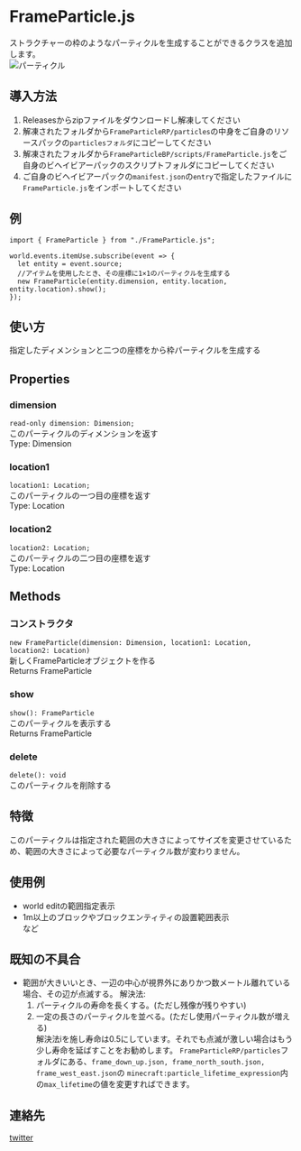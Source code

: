 # FrameParticle.js
 ストラクチャーの枠のようなパーティクルを生成することができるクラスを追加します。  
 ![パーティクル](https://i.imgur.com/qFfWQiF.png, "パーティクル")  

## 導入方法  
  1. Releasesからzipファイルをダウンロードし解凍してください  
  2. 解凍されたフォルダから`FrameParticleRP/particles`の中身をご自身のリソースパックの`particlesフォルダ`にコピーしてください  
  3. 解凍されたフォルダから`FrameParticleBP/scripts/FrameParticle.js`をご自身のビヘイビアーパックのスクリプトフォルダにコピーしてください  
  4. ご自身のビヘイビアーパックの`manifest.json`の`entry`で指定したファイルに`FrameParticle.js`をインポートしてください  

## 例  
```
import { FrameParticle } from "./FrameParticle.js";

world.events.itemUse.subscribe(event => {
  let entity = event.source;
  //アイテムを使用したとき、その座標に1×1のパーティクルを生成する
  new FrameParticle(entity.dimension, entity.location, entity.location).show();
});
```

## 使い方
指定したディメンションと二つの座標をから枠パーティクルを生成する  

## Properties
### dimension  
```read-only dimension: Dimension;```  
このパーティクルのディメンションを返す  
Type: Dimension  

### location1  
```location1: Location;```  
このパーティクルの一つ目の座標を返す  
Type: Location  

### location2  
```location2: Location;```  
このパーティクルの二つ目の座標を返す  
Type: Location  

## Methods
### コンストラクタ  
```new FrameParticle(dimension: Dimension, location1: Location, location2: Location)```  
新しくFrameParticleオブジェクトを作る  
Returns FrameParticle  

### show
```show(): FrameParticle```  
このパーティクルを表示する  
Returns FrameParticle  

### delete
```delete(): void```  
このパーティクルを削除する  

## 特徴  
このパーティクルは指定された範囲の大きさによってサイズを変更させているため、範囲の大きさによって必要なパーティクル数が変わりません。  

## 使用例  
- world editの範囲指定表示  
- 1m以上のブロックやブロックエンティティの設置範囲表示  
など  

## 既知の不具合 
- 範囲が大きいいとき、一辺の中心が視界外にありかつ数メートル離れている場合、その辺が点滅する。
  解決法: 
    1. パーティクルの寿命を長くする。(ただし残像が残りやすい) 
    2. 一定の長さのパーティクルを並べる。(ただし使用パーティクル数が増える)  
解決法iを施し寿命は0.5にしています。それでも点滅が激しい場合はもう少し寿命を延ばすことをお勧めします。
`FrameParticleRP/particles`フォルダにある、`frame_down_up.json, frame_north_south.json, frame_west_east.json`の
`minecraft:particle_lifetime_expression`内の`max_lifetime`の値を変更すればできます。  

## 連絡先  
 [twitter](https://twitter.com/momonstera)